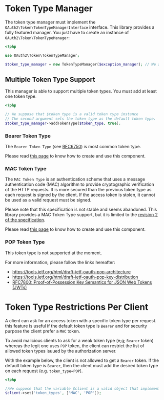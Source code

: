 # Token Type Manager

The token type manager must implement the `OAuth2\Token\TokenTypeManagerInterface` interface.
This library provides a fully featured manager. You just have to create an instance of `OAuth2\Token\TokenTypeManager`:

```php
<?php

use OAuth2\Token\TokenTypeManager;

$token_type_manager = new TokenTypeManager($exception_manager); // We suppose that $exception_manager is a valid exception manager
```

## Multiple Token Type Support

This manager is able to support multiple token types.
You must add at least one token type.

```php
<?php

// We suppose that $token_type is a valid token type instance
// The second argument sets the token type as the default token type.
$token_type_manager->addTokenType($token_type, true);
```

### Bearer Token Type

The `Bearer Token Type` (see [RFC6750](https://tools.ietf.org/html/rfc6750)) is most common token type.

Please read [this page](bearer.md) to know how to create and use this component.

### MAC Token Type

The `MAC Token Type` is an authentication scheme that uses a message authentication code (MAC) algorithm to provide cryptographic verification of the HTTP requests.
It is more secured than the previous token type as each request is signed by the client.
If the access token is stolen, it cannot be used as a valid request must be signed.

Please note that this specification is not stable and seems abandoned.
This library provides a MAC Token Type support, but it is limited to the [revision 2 of the specification](https://tools.ietf.org/html/draft-ietf-oauth-v2-http-mac-02).

Please read [this page](mac.md) to know how to create and use this component.

### POP Token Type

This token type is not supported at the moment.

For more information, please follow the links hereafter:

* https://tools.ietf.org/html/draft-ietf-oauth-pop-architecture
* https://tools.ietf.org/html/draft-ietf-oauth-pop-key-distribution
* [RFC7800: Proof-of-Possession Key Semantics for JSON Web Tokens (JWTs)](https://tools.ietf.org/html/rfc7800)

# Token Type Restrictions Per Client

A client can ask for an access token with a specific token type per request.
this feature is useful if the default token type is `Bearer` and for security purpose the client prefer a `MAC` token.

To avoid malicious clients to ask for a weak token type (e;g; `Bearer` token) whereas the legit one uses `POP` token,
the client can restrict the list of allowed token types isuued by the authorization server.

With the example below, the client is not allowed to get a `Bearer` token.
If the default token type is `Bearer`, then the client must add the desired token type on each request (e.g. `token_type=POP`).

```php
<?php

//We suppose that the variable $client is a valid object that implements \OAuth2\Client\ClientInterface
$client->set('token_types', ['MAC', 'POP']);
```
